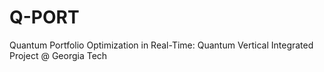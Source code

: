 # Q-PORT
Quantum Portfolio Optimization in Real-Time: Quantum Vertical Integrated Project @ Georgia Tech

